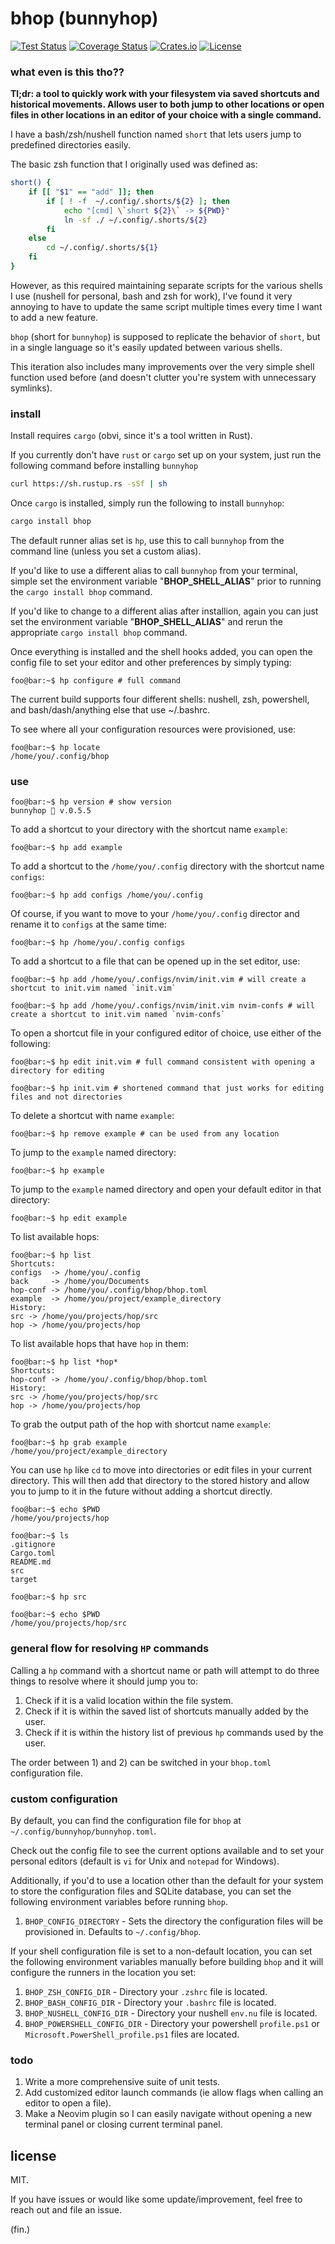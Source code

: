 # bhop (bunnyhop)
[![Test Status](https://github.com/UnsafeOats/hop/actions/workflows/tests.yml/badge.svg)](https::/github.com/UnsafeOats/hop/actions)
[![Coverage Status](https://codecov.io/gh/UnsafeOats/hop/branch/master/graph/badge.svg)](https://codecov.io/gh/UnsafeOats/hop)
[![Crates.io](https://img.shields.io/crates/v/bhop.svg)](https://crates.io/crates/bhop)
[![License](https://img.shields.io/github/license/UnsafeOats/hop)](LICENSE)

### what even is this tho??

**Tl;dr: a tool to quickly work with your filesystem via saved shortcuts and historical movements. Allows user to both jump to other locations or open files in other locations in an editor of your choice with a single command.**

I have a bash/zsh/nushell function named `short` that lets users jump to predefined directories easily.

The basic zsh function that I originally used was defined as:

```bash
short() {
    if [[ "$1" == "add" ]]; then
        if [ ! -f  ~/.config/.shorts/${2} ]; then
            echo "[cmd] \`short ${2}\` -> ${PWD}"
            ln -sf ./ ~/.config/.shorts/${2}
        fi
    else
        cd ~/.config/.shorts/${1}
    fi
}
```
However, as this required maintaining separate scripts for the various shells I use (nushell for personal, bash and zsh for work), I've found it very annoying to have to update the same script multiple times every time I want to add a new feature.

`bhop` (short for `bunnyhop`) is supposed to replicate the behavior of `short`, but in a single language so it's easily updated between various shells.

This iteration also includes many improvements over the very simple shell function used before (and doesn't clutter you're system with unnecessary symlinks).

### install
Install requires `cargo` (obvi, since it's a tool written in Rust).

If you currently don't have `rust` or `cargo` set up on your system, just run the following command before installing `bunnyhop`
```bash
curl https://sh.rustup.rs -sSf | sh
```
Once `cargo` is installed, simply run the following to install `bunnyhop`:
```bash
cargo install bhop
```
The default runner alias set is `hp`, use this to call `bunnyhop` from the command line (unless you set a custom alias).

If you'd like to use a different alias to call `bunnyhop` from your terminal, simple set the environment variable "**BHOP_SHELL_ALIAS**" prior to running the `cargo install bhop` command.

If you'd like to change to a different alias after installion, again you can just set the environment variable "**BHOP_SHELL_ALIAS**" and rerun the appropriate `cargo install bhop` command.

Once everything is installed and the shell hooks added, you can open the config file to set your editor and other preferences by simply typing:
```console
foo@bar:~$ hp configure # full command
```
The current build supports four different shells: nushell, zsh, powershell, and bash/dash/anything else that use ~/.bashrc.

To see where all your configuration resources were provisioned, use:
```console
foo@bar:~$ hp locate
/home/you/.config/bhop
```

### use
```
foo@bar:~$ hp version # show version
bunnyhop 🐇 v.0.5.5
```
To add a shortcut to your directory with the shortcut name `example`:
```console
foo@bar:~$ hp add example
```
To add a shortcut to the `/home/you/.config` directory with the shortcut name `configs`:
```console
foo@bar:~$ hp add configs /home/you/.config
```
Of course, if you want to move to your `/home/you/.config` director and rename it to `configs` at the same time:
```console
foo@bar:~$ hp /home/you/.config configs
```
To add a shortcut to a file that can be opened up in the set editor, use:
```console
foo@bar:~$ hp add /home/you/.configs/nvim/init.vim # will create a shortcut to init.vim named `init.vim`

foo@bar:~$ hp add /home/you/.configs/nvim/init.vim nvim-confs # will create a shortcut to init.vim named `nvim-confs`
```
To open a shortcut file in your configured editor of choice, use either of the following:
```console
foo@bar:~$ hp edit init.vim # full command consistent with opening a directory for editing

foo@bar:~$ hp init.vim # shortened command that just works for editing files and not directories
```
To delete a shortcut with name `example`:
```console
foo@bar:~$ hp remove example # can be used from any location
```
To jump to the `example` named directory:
```console
foo@bar:~$ hp example
```
To jump to the `example` named directory and open your default editor in that directory:
```console
foo@bar:~$ hp edit example
```
To list available hops:
```console
foo@bar:~$ hp list
Shortcuts:
configs  -> /home/you/.config
back     -> /home/you/Documents
hop-conf -> /home/you/.config/bhop/bhop.toml
example  -> /home/you/project/example_directory
History:
src -> /home/you/projects/hop/src
hop -> /home/you/projects/hop
```
To list available hops that have `hop` in them:
```console
foo@bar:~$ hp list *hop*
Shortcuts:
hop-conf -> /home/you/.config/bhop/bhop.toml
History:
src -> /home/you/projects/hop/src
hop -> /home/you/projects/hop
```
To grab the output path of the hop with shortcut name `example`:
```console
foo@bar:~$ hp grab example
/home/you/project/example_directory
```
You can use `hp` like `cd` to move into directories or edit files in your current directory.
This will then add that directory to the stored history and allow you to jump to it in the future without adding a shortcut directly.
```console
foo@bar:~$ echo $PWD
/home/you/projects/hop

foo@bar:~$ ls
.gitignore
Cargo.toml
README.md
src
target

foo@bar:~$ hp src

foo@bar:~$ echo $PWD
/home/you/projects/hop/src
```

### general flow for resolving `HP` commands
Calling a `hp` command with a shortcut name or path will attempt to do three things to resolve where it should jump you to:
1) Check if it is a valid location within the file system.
2) Check if it is within the saved list of shortcuts manually added by the user.
3) Check if it is within the history list of previous `hp` commands used by the user.

The order between 1) and 2) can be switched in your `bhop.toml` configuration file.

### custom configuration
By default, you can find the configuration file for `bhop` at `~/.config/bunnyhop/bunnyhop.toml`.

Check out the config file to see the current options available and to set your personal editors (default is `vi` for Unix and `notepad` for Windows).

Additionally, if you'd to use a location other than the default for your system to store the configuration files and SQLite database, you can set the following environment variables before running `bhop`.
1) `BHOP_CONFIG_DIRECTORY` - Sets the directory the configuration files will be provisioned in. Defaults to `~/.config/bhop`.

If your shell configuration file is set to a non-default location, you can set the following environment variables manually before building `bhop` and it will configure the runners in the location you set:
1) `BHOP_ZSH_CONFIG_DIR` - Directory your `.zshrc` file is located.
2) `BHOP_BASH_CONFIG_DIR` - Directory your `.bashrc` file is located.
3) `BHOP_NUSHELL_CONFIG_DIR` - Directory your nushell `env.nu` file is located.
4) `BHOP_POWERSHELL_CONFIG_DIR` - Directory your powershell `profile.ps1` or `Microsoft.PowerShell_profile.ps1` files are located.

### todo
1) Write a more comprehensive suite of unit tests.
2) Add customized editor launch commands (ie allow flags when calling an editor to open a file).
3) Make a Neovim plugin so I can easily navigate without opening a new terminal panel or closing current terminal panel.

## license
MIT.

If you have issues or would like some update/improvement, feel free to reach out and file an issue.

(fin.)
